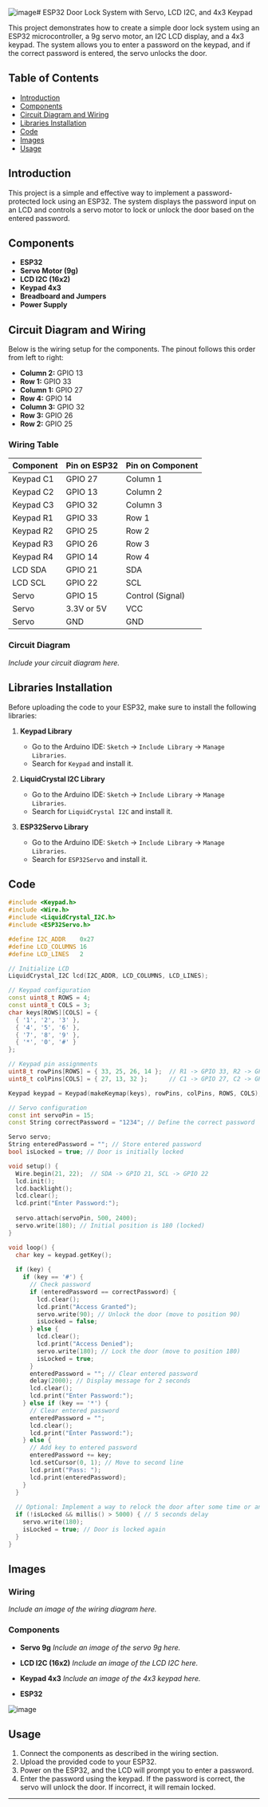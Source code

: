 ![image](https://github.com/user-attachments/assets/17ce543f-9311-4cbe-b226-a75d69dd928d)# ESP32 Door Lock System with Servo, LCD I2C, and 4x3 Keypad

This project demonstrates how to create a simple door lock system using an ESP32 microcontroller, a 9g servo motor, an I2C LCD display, and a 4x3 keypad. The system allows you to enter a password on the keypad, and if the correct password is entered, the servo unlocks the door.

## Table of Contents
- [Introduction](#introduction)
- [Components](#components)
- [Circuit Diagram and Wiring](#circuit-diagram-and-wiring)
- [Libraries Installation](#libraries-installation)
- [Code](#code)
- [Images](#images)
- [Usage](#usage)

## Introduction
This project is a simple and effective way to implement a password-protected lock using an ESP32. The system displays the password input on an LCD and controls a servo motor to lock or unlock the door based on the entered password.

## Components
- **ESP32**
- **Servo Motor (9g)**
- **LCD I2C (16x2)**
- **Keypad 4x3**
- **Breadboard and Jumpers**
- **Power Supply**

## Circuit Diagram and Wiring
Below is the wiring setup for the components. The pinout follows this order from left to right:

- **Column 2:** GPIO 13
- **Row 1:** GPIO 33
- **Column 1:** GPIO 27
- **Row 4:** GPIO 14
- **Column 3:** GPIO 32
- **Row 3:** GPIO 26
- **Row 2:** GPIO 25

### Wiring Table

| Component | Pin on ESP32 | Pin on Component |
|-----------|--------------|------------------|
| Keypad C1 | GPIO 27      | Column 1         |
| Keypad C2 | GPIO 13      | Column 2         |
| Keypad C3 | GPIO 32      | Column 3         |
| Keypad R1 | GPIO 33      | Row 1            |
| Keypad R2 | GPIO 25      | Row 2            |
| Keypad R3 | GPIO 26      | Row 3            |
| Keypad R4 | GPIO 14      | Row 4            |
| LCD SDA   | GPIO 21      | SDA              |
| LCD SCL   | GPIO 22      | SCL              |
| Servo     | GPIO 15      | Control (Signal) |
| Servo     | 3.3V or 5V   | VCC              |
| Servo     | GND          | GND              |

### Circuit Diagram
_Include your circuit diagram here._

## Libraries Installation

Before uploading the code to your ESP32, make sure to install the following libraries:

1. **Keypad Library**
   - Go to the Arduino IDE: `Sketch` -> `Include Library` -> `Manage Libraries`.
   - Search for `Keypad` and install it.

2. **LiquidCrystal I2C Library**
   - Go to the Arduino IDE: `Sketch` -> `Include Library` -> `Manage Libraries`.
   - Search for `LiquidCrystal I2C` and install it.

3. **ESP32Servo Library**
   - Go to the Arduino IDE: `Sketch` -> `Include Library` -> `Manage Libraries`.
   - Search for `ESP32Servo` and install it.

## Code

```cpp
#include <Keypad.h>
#include <Wire.h>
#include <LiquidCrystal_I2C.h>
#include <ESP32Servo.h>

#define I2C_ADDR    0x27
#define LCD_COLUMNS 16
#define LCD_LINES   2

// Initialize LCD
LiquidCrystal_I2C lcd(I2C_ADDR, LCD_COLUMNS, LCD_LINES);

// Keypad configuration
const uint8_t ROWS = 4;
const uint8_t COLS = 3;
char keys[ROWS][COLS] = {
  { '1', '2', '3' },
  { '4', '5', '6' },
  { '7', '8', '9' },
  { '*', '0', '#' }
};

// Keypad pin assignments
uint8_t rowPins[ROWS] = { 33, 25, 26, 14 };  // R1 -> GPIO 33, R2 -> GPIO 25, R3 -> GPIO 26, R4 -> GPIO 14
uint8_t colPins[COLS] = { 27, 13, 32 };      // C1 -> GPIO 27, C2 -> GPIO 13, C3 -> GPIO 32

Keypad keypad = Keypad(makeKeymap(keys), rowPins, colPins, ROWS, COLS);

// Servo configuration
const int servoPin = 15;
const String correctPassword = "1234"; // Define the correct password

Servo servo;
String enteredPassword = ""; // Store entered password
bool isLocked = true; // Door is initially locked

void setup() {
  Wire.begin(21, 22);  // SDA -> GPIO 21, SCL -> GPIO 22
  lcd.init();
  lcd.backlight();
  lcd.clear();
  lcd.print("Enter Password:");
  
  servo.attach(servoPin, 500, 2400);
  servo.write(180); // Initial position is 180 (locked)
}

void loop() {
  char key = keypad.getKey();
  
  if (key) {
    if (key == '#') {
      // Check password
      if (enteredPassword == correctPassword) {
        lcd.clear();
        lcd.print("Access Granted");
        servo.write(90); // Unlock the door (move to position 90)
        isLocked = false;
      } else {
        lcd.clear();
        lcd.print("Access Denied");
        servo.write(180); // Lock the door (move to position 180)
        isLocked = true;
      }
      enteredPassword = ""; // Clear entered password
      delay(2000); // Display message for 2 seconds
      lcd.clear();
      lcd.print("Enter Password:");
    } else if (key == '*') {
      // Clear entered password
      enteredPassword = "";
      lcd.clear();
      lcd.print("Enter Password:");
    } else {
      // Add key to entered password
      enteredPassword += key;
      lcd.setCursor(0, 1); // Move to second line
      lcd.print("Pass: ");
      lcd.print(enteredPassword);
    }
  }
  
  // Optional: Implement a way to relock the door after some time or another event
  if (!isLocked && millis() > 5000) { // 5 seconds delay
    servo.write(180);
    isLocked = true; // Door is locked again
  }
}
```

## Images

### Wiring
_Include an image of the wiring diagram here._

### Components

- **Servo 9g**
  _Include an image of the servo 9g here._

- **LCD I2C (16x2)**
  _Include an image of the LCD I2C here._

- **Keypad 4x3**
  _Include an image of the 4x3 keypad here._

- **ESP32**
  
![image](https://github.com/user-attachments/assets/7c672bcb-6fa9-4afc-bb24-f2c2c3f6fc9d)


## Usage

1. Connect the components as described in the wiring section.
2. Upload the provided code to your ESP32.
3. Power on the ESP32, and the LCD will prompt you to enter a password.
4. Enter the password using the keypad. If the password is correct, the servo will unlock the door. If incorrect, it will remain locked.

---
